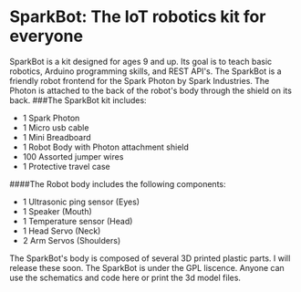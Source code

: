 # SparkBot: The IoT robotics kit for everyone
SparkBot is a kit designed for ages 9 and up.  Its goal is to teach basic robotics, Arduino programming skills, and REST API's.
The SparkBot is a friendly robot frontend for the Spark Photon by Spark Industries.
The Photon is attached to the back of the robot's body through the shield on its back.
###The SparkBot kit includes:
* 1 Spark Photon
* 1 Micro usb cable
* 1 Mini Breadboard  
* 1 Robot Body with Photon attachment shield
* 100 Assorted jumper wires
* 1 Protective travel case

####The Robot body includes the following components:
* 1 Ultrasonic ping sensor (Eyes)
* 1 Speaker (Mouth)
* 1 Temperature sensor (Head)
* 1 Head Servo (Neck)
* 2 Arm Servos (Shoulders)

The SparkBot's body is composed of several 3D printed plastic parts.  I will release these soon.
The SparkBot is under the GPL liscence.  Anyone can use the schematics and code here or print the 3d model files.
